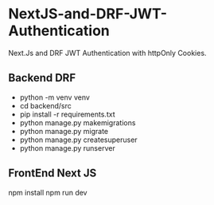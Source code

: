 # NextJS-and-DRF-JWT-Authentication
Next.Js and DRF JWT Authentication with httpOnly Cookies.

## Backend DRF
- python -m venv venv
- cd backend/src
- pip install -r requirements.txt
- python manage.py makemigrations
- python manage.py migrate
- python manage.py createsuperuser
- python manage.py runserver


## FrontEnd Next JS
npm install
npm run dev
